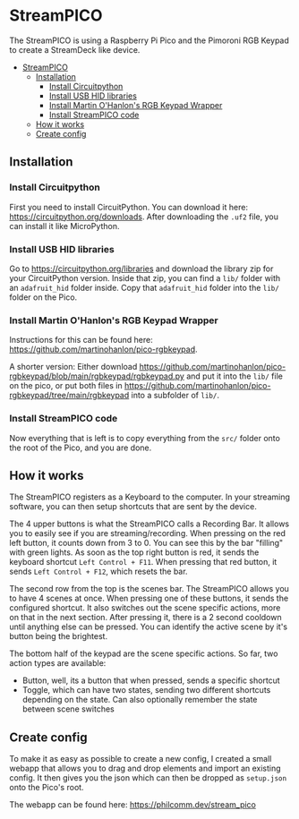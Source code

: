 # StreamPICO

The StreamPICO is using a Raspberry Pi Pico and the Pimoroni RGB Keypad to create a StreamDeck like device.

- [StreamPICO](#streampico)
  - [Installation](#installation)
    - [Install Circuitpython](#install-circuitpython)
    - [Install USB HID libraries](#install-usb-hid-libraries)
    - [Install Martin O'Hanlon's RGB Keypad Wrapper](#install-martin-ohanlons-rgb-keypad-wrapper)
    - [Install StreamPICO code](#install-streampico-code)
  - [How it works](#how-it-works)
  - [Create config](#create-config)

## Installation

### Install Circuitpython
First you need to install CircuitPython. You can download it here: https://circuitpython.org/downloads. After downloading the `.uf2` file, you can install it like MicroPython.

### Install USB HID libraries
Go to https://circuitpython.org/libraries and download the library zip for your CircuitPython version. Inside that zip, you can find a `lib/` folder with an `adafruit_hid` folder inside. Copy that `adafruit_hid` folder into the `lib/` folder on the Pico.

### Install Martin O'Hanlon's RGB Keypad Wrapper
Instructions for this can be found here: https://github.com/martinohanlon/pico-rgbkeypad.

A shorter version:
Either download https://github.com/martinohanlon/pico-rgbkeypad/blob/main/rgbkeypad/rgbkeypad.py and put it into the `lib/` file on the pico, or put both files in https://github.com/martinohanlon/pico-rgbkeypad/tree/main/rgbkeypad into a subfolder of `lib/`.

### Install StreamPICO code
Now everything that is left is to copy everything from the `src/` folder onto the root of the Pico, and you are done.

## How it works
The StreamPICO registers as a Keyboard to the computer. In your streaming software, you can then setup shortcuts that are sent by the device.

The 4 upper buttons is what the StreamPICO calls a Recording Bar. It allows you to easily see if you are streaming/recording.
When pressing on the red left button, it counts down from 3 to 0. You can see this by the bar "filling"  with green lights. As soon as the top right button is red, it sends the keyboard shortcut `Left Control + F11`. When pressing that red button, it sends `Left Control + F12`, which resets the bar.

The second row from the top is the scenes bar. The StreamPICO allows you to have 4 scenes at once. When pressing one of these buttons, it sends the configured shortcut. It also switches out the scene specific actions, more on that in the next section.
After pressing it, there is a 2 second cooldown until anything else can be pressed.
You can identify the active scene by it's button being the brightest.

The bottom half of the keypad are the scene specific actions. So far, two action types are available:
- Button, well, its a button that when pressed, sends a specific shortcut
- Toggle, which can have two states, sending two different shortcuts depending on the state. Can also optionally remember the state between scene switches

## Create config
To make it as easy as possible to create a new config, I created a small webapp that allows you to drag and drop elements and import an existing config. It then gives you the json which can then be dropped as `setup.json` onto the Pico's root.

The webapp can be found here: https://philcomm.dev/stream_pico
